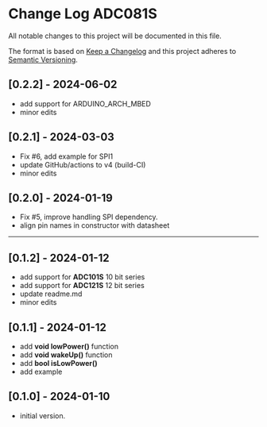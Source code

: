 # Change Log ADC081S

All notable changes to this project will be documented in this file.

The format is based on [Keep a Changelog](http://keepachangelog.com/)
and this project adheres to [Semantic Versioning](http://semver.org/).


## [0.2.2] - 2024-06-02
- add support for ARDUINO_ARCH_MBED
- minor edits

## [0.2.1] - 2024-03-03
- Fix #6, add example for SPI1
- update GitHub/actions to v4 (build-CI)
- minor edits

## [0.2.0] - 2024-01-19
- Fix #5, improve handling SPI dependency.
- align pin names in constructor with datasheet

----

## [0.1.2] - 2024-01-12
- add support for **ADC101S** 10 bit series
- add support for **ADC121S** 12 bit series
- update readme.md
- minor edits


## [0.1.1] - 2024-01-12
- add **void lowPower()** function
- add **void wakeUp()** function
- add **bool isLowPower()**
- add example

## [0.1.0] - 2024-01-10
- initial version.

